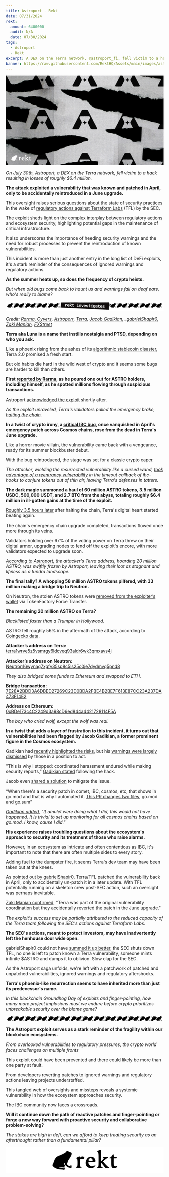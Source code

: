 ```yaml
---
title: Astroport - Rekt
date: 07/31/2024
rekt:
  amount: 6400000
  audit: N/A
  date: 07/30/2024
tags:
  - Astroport
  - Rekt
excerpt: A DEX on the Terra network, @astroport_fi, fell victim to a hack resulting in losses of roughly $6.4 million. The attack exploited a vulnerability that was known and patched in April, only to be accidentally reintroduced in a June upgrade.
banner: https://raw.githubusercontent.com/RektHQ/Assets/main/images/astroport-rekt-header.png
---
```

![](https://raw.githubusercontent.com/RektHQ/Assets/main/images/2023/01/astroport-rekt-header.png)



_On July 30th, Astroport, a DEX on the Terra network, fell victim to a hack resulting in losses of roughly $6.4 million._

  

**The attack exploited a vulnerability that was known and patched in April, only to be accidentally reintroduced in a June upgrade.**

  

This oversight raises serious questions about the state of security practices in the wake of [regulatory actions against Terraform Labs](https://www.fxstreet.com/cryptocurrencies/news/terraform-labs-set-to-restrict-access-for-users-in-the-us-after-recent-ruling-in-sec-lawsuit-202404261027) (TFL) by the SEC.  
  
The exploit sheds light on the complex interplay between regulatory actions and ecosystem security, highlighting potential gaps in the maintenance of critical infrastructure.

  

It also underscores the importance of heeding security warnings and the need for robust processes to prevent the reintroduction of known vulnerabilities.

  

This incident is more than just another entry in the long list of DeFi exploits, it's a stark reminder of the consequences of ignored warnings and regulatory actions.

  

**As the summer heats up, so does the frequency of crypto heists.**

  

_But when old bugs come back to haunt us and warnings fall on deaf ears, who's really to blame?_

![](https://raw.githubusercontent.com/RektHQ/Assets/main/images/2021/09/rekt-investigates-linebreak.png)




_Credit: [Rarma](https://x.com/Rarma_/status/1818477986569765308), [Cyvers](https://x.com/CyversAlerts/status/1818550103000383984), [Astroport](https://x.com/astroport_fi/status/1818508192822837511), [Terra](https://x.com/terra_money/status/1818498438759411964), [Jacob Gadikian](https://x.com/gadikian/status/1818339036861489475), [_gabrielShapir0](https://x.com/lex_node/status/1818505215420633363), [Zaki Manian](https://x.com/zmanian/status/1818506615001358801), [FXStreet](https://www.fxstreet.com/cryptocurrencies/news/terraform-labs-set-to-restrict-access-for-users-in-the-us-after-recent-ruling-in-sec-lawsuit-202404261027)_

  
**Terra aka Luna is a name that instills nostalgia and PTSD, depending on who you ask.**  
  
Like a phoenix rising from the ashes of its [algorithmic stablecoin disaster](https://rekt.news/luna-rekt/), Terra 2.0 promised a fresh start.  
  
But old habits die hard in the wild west of crypto and it seems some bugs are harder to kill than others.  
  
**First [reported by Rarma](https://x.com/Rarma_/status/1818477986569765308), as he poured one out for ASTRO holders, including himself, as he spotted millions flowing through suspicious transactions.**

  
Astroport [acknowledged the exploit](https://x.com/astroport_fi/status/1818508192822837511) shortly after.  
  
_As the exploit unraveled, Terra's validators pulled the emergency brake, [halting the chain](https://x.com/terra_money/status/1818498438759411964)._  
  
**In a twist of crypto irony, a [critical IBC bug](https://github.com/cosmos/ibc-go/security/advisories/GHSA-j496-crgh-34mx), once vanquished in April's emergency patch across Cosmos chains, rose from the dead in Terra's June upgrade.**  
  
Like a horror movie villain, the vulnerability came back with a vengeance, ready for its summer blockbuster debut.  
  

With the bug reintroduced, the stage was set for a classic crypto caper.

  
_The attacker, wielding the resurrected vulnerability like a cursed wand, [took advantage of a reentrancy vulnerability](https://x.com/CyversAlerts/status/1818550103000383984) in the timeout callback of ibc-hooks to conjure tokens out of thin air, leaving Terra's defenses in tatters._  
  
**The dark magic summoned a haul of 60 million ASTRO tokens, 3.5 million USDC, 500,000 USDT, and 2.7 BTC from the abyss, totaling roughly $6.4 million in ill-gotten gains at the time of the exploit.**

  

[Roughly 3.5 hours later](https://x.com/terra_money/status/1818552290372206614) after halting the chain, Terra's digital heart started beating again.  
  
The chain's emergency chain upgrade completed, transactions flowed once more through its veins.  
  
Validators holding over 67% of the voting power on Terra threw on their digital armor, upgrading nodes to fend off the exploit's encore, with more validators expected to upgrade soon.  
  
_[According to Astroport](https://x.com/astroport_fi/status/1818663685704892511), the attacker's Terra address, hoarding 20 million ASTRO, was swiftly frozen by Astroport, leaving their loot as stagnant and lifeless as a tundra landscape._

  

**The final tally? A whopping 58 million ASTRO tokens pilfered, with 33 million making a bridge trip to Neutron.**  
  
On Neutron, the stolen ASTRO tokens were [removed from the exploiter’s wallet](https://x.com/Rarma_/status/1818570514975408209) via TokenFactory Force Transfer.

  

**The remaining 20 million ASTRO on Terra?**

  

_Blacklisted faster than a Trumper in Hollywood._  
  
ASTRO fell roughly 56% in the aftermath of the attack, according to [Coingecko data](https://www.coingecko.com/en/coins/astroport-fi).

  

**Attacker’s address on Terra:**
[terra1wrve5z5vsmrgy6ldcveq93aldr6wk3qmxavs4j](https://chainsco.pe/terra2/address/terra1wrve5z5vsmrgy6ldcveq93aldr6wk3qmxavs4j)

  

**Attacker’s address on Neutron:**
[Neutron16wynag7xgfy35sp8c5ls25c0je7dydmvq5pnd8  ](https://neutron.celat.one/neutron-1/accounts/neutron16wynag7xgfy35sp8c5ls25c0je7dydmvq5pnd8)

_They also bridged some funds to Ethereum and swapped to ETH._

  

**Bridge transaction:**
[7E28A2BDD3A6DBED27269C23D0BDA2FBE4B2BE7F613E87CC23A237DA473F14E2](https://axelarscan.io/transfer/7E28A2BDD3A6DBED27269C23D0BDA2FBE4B2BE7F613E87CC23A237DA473F14E2)

  
**Address on Ethereum:**
[0xBDe173c4C2249d3a98cD6ed844a4421728114F5A](https://etherscan.io/address/0xBDe173c4C2249d3a98cD6ed844a4421728114F5A)

  
  
_The boy who cried wolf, except the wolf was real._

  

**In a twist that adds a layer of frustration to this incident, it turns out that vulnerabilities had been flagged by Jacob Gadikian, a former prominent figure in the Cosmos ecosystem.** 
  
Gadikian had [recently highlighted the risks](https://x.com/gadikian/status/1818339036861489475), but his [warnings were largely dismissed](https://x.com/gadikian/status/1818612162254061840) by those in a position to act.

  

"This is why I stopped: coordinated harassment endured while making security reports," [Gadikian stated](https://x.com/gadikian/status/1818564981165801801) following the hack.  
  
Jacob even [shared a solution](https://x.com/gadikian/status/1818617490085494828) to mitigate the issue.  
  
“When there's a security patch in comet, IBC, cosmos, etc, that shows in go.mod and that is why I automated it. [This PR changes two files](https://x.com/gadikian/status/1818617490085494828), go.mod and go.sum”

  
_[Gadikian added](https://x.com/gadikian/status/1818541780524314723), "If amulet were doing what I did, this would not have happened. It is trivial to set up monitoring for all cosmos chains based on go.mod. I know, cause I did."_

  
**His experience raises troubling questions about the ecosystem's approach to security and its treatment of those who raise alarms.**

  

However, in an ecosystem as intricate and often contentious as IBC, it's important to note that there are often multiple sides to every story.  
  
Adding fuel to the dumpster fire, it seems Terra's dev team may have been taken out at the knees.  
  
As [pointed out by gabrielShapir0](https://x.com/lex_node/status/1818505215420633363), Terra/TFL patched the vulnerability back in April, only to accidentally un-patch it in a later update. With TFL potentially running on a skeleton crew post-SEC action, such an oversight was perhaps inevitable.

  
[Zaki Manian confirmed](https://x.com/zmanian/status/1818506615001358801), "Terra was part of the original vulnerability coordination but they accidentally reverted the patch in the June upgrade."

  

_The exploit's success may be partially attributed to the reduced capacity of the Terra team following the SEC's actions against Terraform Labs._  
  
**The SEC's actions, meant to protect investors, may have inadvertently left the henhouse door wide open.**  
  
gabrielShapir0 could not have [summed it up better](https://x.com/lex_node/status/1818488028916039875), the SEC shuts down TFL, no one is left to patch known a Terra vulnerability, someone mints infinite $ASTRO and dumps it to oblivion. Slow clap for the SEC.  
  
As the Astroport saga unfolds, we're left with a patchwork of patched and unpatched vulnerabilities, ignored warnings and regulatory aftershocks.  
  
**Terra's phoenix-like resurrection seems to have inherited more than just its predecessor's name.**  
  
_In this blockchain Groundhog Day of exploits and finger-pointing, how many more project implosions must we endure before crypto prioritizes unbreakable security over the blame game?_

![](https://raw.githubusercontent.com/RektHQ/Assets/main/images/2021/03/rekt-linebreak.png)




**The Astroport exploit serves as a stark reminder of the fragility within our blockchain ecosystems.** 
  
_From overlooked vulnerabilities to regulatory pressures, the crypto world faces challenges on multiple fronts_  
  
This exploit could have been prevented and there could likely be more than one party at fault.  
  
From developers reverting patches to ignored warnings and regulatory actions leaving projects understaffed.

  
This tangled web of oversights and missteps reveals a systemic vulnerability in how the ecosystem approaches security.  
  
The IBC community now faces a crossroads.  
  
**Will it continue down the path of reactive patches and finger-pointing or forge a new way forward with proactive security and collaborative problem-solving?**  
  
_The stakes are high in defi, can we afford to keep treating security as an afterthought rather than a fundamental pillar?_

![](https://raw.githubusercontent.com/RektHQ/Assets/main/images/2021/08/rekt-outline-conc.png)









